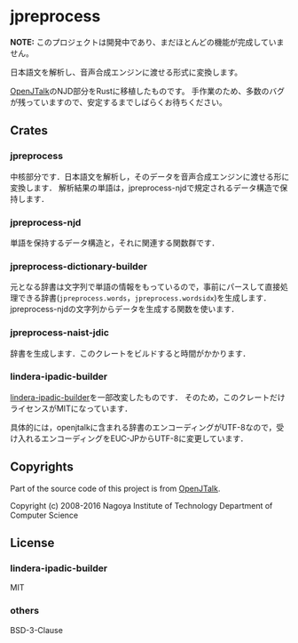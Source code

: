 # jpreprocess

**NOTE:** このプロジェクトは開発中であり、まだほとんどの機能が完成していません。

日本語文を解析し、音声合成エンジンに渡せる形式に変換します。

[OpenJTalk](http://open-jtalk.sourceforge.net/)のNJD部分をRustに移植したものです。
手作業のため、多数のバグが残っていますので、安定するまでしばらくお待ちください。

## Crates

### jpreprocess

中核部分です．日本語文を解析し，そのデータを音声合成エンジンに渡せる形に変換します．
解析結果の単語は，jpreprocess-njdで規定されるデータ構造で保持します．

### jpreprocess-njd

単語を保持するデータ構造と，それに関連する関数群です．

### jpreprocess-dictionary-builder

元となる辞書は文字列で単語の情報をもっているので，事前にパースして直接処理できる辞書(`jpreprocess.words`，`jpreprocess.wordsidx`)を生成します．
jpreprocess-njdの文字列からデータを生成する関数を使います．

### jpreprocess-naist-jdic

辞書を生成します．このクレートをビルドすると時間がかかります．

### lindera-ipadic-builder

[lindera-ipadic-builder](https://github.com/lindera-morphology/lindera/tree/main/lindera-ipadic-builder)を一部改変したものです．
そのため，このクレートだけライセンスがMITになっています．

具体的には，openjtalkに含まれる辞書のエンコーディングがUTF-8なので，受け入れるエンコーディングをEUC-JPからUTF-8に変更しています．

## Copyrights

Part of the source code of this project is from [OpenJTalk](http://open-jtalk.sourceforge.net/).

Copyright (c) 2008-2016  Nagoya Institute of Technology Department of Computer Science

## License

### lindera-ipadic-builder

MIT

### others

BSD-3-Clause
